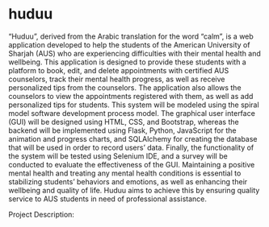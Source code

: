# huduu

“Huduu”, derived from the Arabic translation for the word “calm”, is a web application developed to help the students of the American University of Sharjah (AUS) who are experiencing difficulties with their mental health and wellbeing. This application is designed to provide these students with a platform to book, edit, and delete appointments with certified AUS counselors, track their mental health progress, as well as receive personalized tips from the counselors. The application also allows the counselors to view the appointments registered with them, as well as add personalized tips for students. This system will be modeled using the spiral model software development process model. The graphical user interface (GUI) will be designed using HTML, CSS, and Bootstrap, whereas the backend will be implemented using Flask, Python, JavaScript for the animation and progress charts, and SQLAlchemy for creating the database that will be used in order to record users’ data. Finally, the functionality of the system will be tested using Selenium IDE, and a survey will be conducted to evaluate the effectiveness of the GUI. Maintaining a positive mental health and treating any mental health conditions is essential to stabilizing students’ behaviors and emotions, as well as enhancing their wellbeing and quality of life. Huduu aims to achieve this by ensuring quality service to AUS students in need of professional assistance.

Project Description: 
